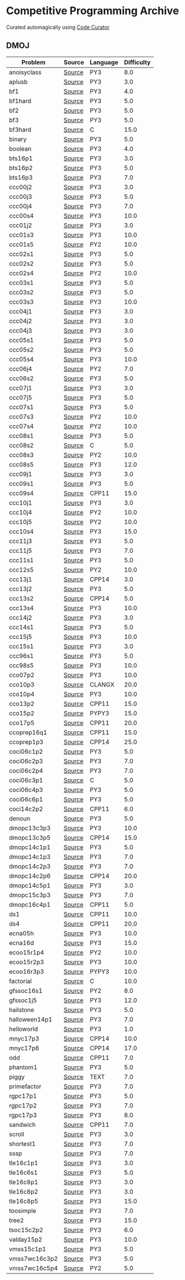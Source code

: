 # Competitive Programming Archive
Curated automagically using [Code Curator](https://github.com/shunr/code-curator)
## DMOJ
Problem|Source|Language|Difficulty|
---|---|---|---|
anoisyclass|[Source](DMOJ/anoisyclass.py)|PY3|8.0|
aplusb|[Source](DMOJ/aplusb.py)|PY3|3.0|
bf1|[Source](DMOJ/bf1.py)|PY3|4.0|
bf1hard|[Source](DMOJ/bf1hard.py)|PY3|5.0|
bf2|[Source](DMOJ/bf2.py)|PY3|5.0|
bf3|[Source](DMOJ/bf3.py)|PY3|5.0|
bf3hard|[Source](DMOJ/bf3hard.c)|C|15.0|
binary|[Source](DMOJ/binary.py)|PY3|5.0|
boolean|[Source](DMOJ/boolean.py)|PY3|4.0|
bts16p1|[Source](DMOJ/bts16p1.py)|PY3|3.0|
bts16p2|[Source](DMOJ/bts16p2.py)|PY3|5.0|
bts16p3|[Source](DMOJ/bts16p3.py)|PY3|7.0|
ccc00j2|[Source](DMOJ/ccc00j2.py)|PY3|3.0|
ccc00j3|[Source](DMOJ/ccc00j3.py)|PY3|5.0|
ccc00j4|[Source](DMOJ/ccc00j4.py)|PY3|7.0|
ccc00s4|[Source](DMOJ/ccc00s4.py)|PY3|10.0|
ccc01j2|[Source](DMOJ/ccc01j2.py)|PY3|3.0|
ccc01s3|[Source](DMOJ/ccc01s3.py)|PY3|10.0|
ccc01s5|[Source](DMOJ/ccc01s5.py)|PY2|10.0|
ccc02s1|[Source](DMOJ/ccc02s1.py)|PY3|5.0|
ccc02s2|[Source](DMOJ/ccc02s2.py)|PY3|5.0|
ccc02s4|[Source](DMOJ/ccc02s4.py)|PY2|10.0|
ccc03s1|[Source](DMOJ/ccc03s1.py)|PY3|5.0|
ccc03s2|[Source](DMOJ/ccc03s2.py)|PY3|5.0|
ccc03s3|[Source](DMOJ/ccc03s3.py)|PY3|10.0|
ccc04j1|[Source](DMOJ/ccc04j1.py)|PY3|3.0|
ccc04j2|[Source](DMOJ/ccc04j2.py)|PY3|3.0|
ccc04j3|[Source](DMOJ/ccc04j3.py)|PY3|3.0|
ccc05s1|[Source](DMOJ/ccc05s1.py)|PY3|5.0|
ccc05s2|[Source](DMOJ/ccc05s2.py)|PY3|5.0|
ccc05s4|[Source](DMOJ/ccc05s4.py)|PY3|10.0|
ccc06j4|[Source](DMOJ/ccc06j4.py)|PY2|7.0|
ccc06s2|[Source](DMOJ/ccc06s2.py)|PY3|5.0|
ccc07j1|[Source](DMOJ/ccc07j1.py)|PY3|3.0|
ccc07j5|[Source](DMOJ/ccc07j5.py)|PY3|5.0|
ccc07s1|[Source](DMOJ/ccc07s1.py)|PY3|5.0|
ccc07s3|[Source](DMOJ/ccc07s3.py)|PY2|10.0|
ccc07s4|[Source](DMOJ/ccc07s4.py)|PY2|10.0|
ccc08s1|[Source](DMOJ/ccc08s1.py)|PY3|5.0|
ccc08s2|[Source](DMOJ/ccc08s2.c)|C|5.0|
ccc08s3|[Source](DMOJ/ccc08s3.py)|PY2|10.0|
ccc08s5|[Source](DMOJ/ccc08s5.py)|PY3|12.0|
ccc09j1|[Source](DMOJ/ccc09j1.py)|PY3|3.0|
ccc09s1|[Source](DMOJ/ccc09s1.py)|PY3|5.0|
ccc09s4|[Source](DMOJ/ccc09s4.cpp)|CPP11|15.0|
ccc10j1|[Source](DMOJ/ccc10j1.py)|PY3|3.0|
ccc10j4|[Source](DMOJ/ccc10j4.py)|PY2|10.0|
ccc10j5|[Source](DMOJ/ccc10j5.py)|PY2|10.0|
ccc10s4|[Source](DMOJ/ccc10s4.py)|PY3|15.0|
ccc11j3|[Source](DMOJ/ccc11j3.py)|PY3|5.0|
ccc11j5|[Source](DMOJ/ccc11j5.py)|PY3|7.0|
ccc11s1|[Source](DMOJ/ccc11s1.py)|PY3|5.0|
ccc12s5|[Source](DMOJ/ccc12s5.py)|PY2|10.0|
ccc13j1|[Source](DMOJ/ccc13j1.cpp)|CPP14|3.0|
ccc13j2|[Source](DMOJ/ccc13j2.py)|PY3|5.0|
ccc13s2|[Source](DMOJ/ccc13s2.cpp)|CPP14|5.0|
ccc13s4|[Source](DMOJ/ccc13s4.py)|PY3|10.0|
ccc14j2|[Source](DMOJ/ccc14j2.py)|PY3|3.0|
ccc14s1|[Source](DMOJ/ccc14s1.py)|PY3|5.0|
ccc15j5|[Source](DMOJ/ccc15j5.py)|PY3|10.0|
ccc15s1|[Source](DMOJ/ccc15s1.py)|PY3|3.0|
ccc96s1|[Source](DMOJ/ccc96s1.py)|PY3|5.0|
ccc98s5|[Source](DMOJ/ccc98s5.py)|PY3|10.0|
cco07p2|[Source](DMOJ/cco07p2.py)|PY3|10.0|
cco10p3|[Source](DMOJ/cco10p3.cpp)|CLANGX|20.0|
cco10p4|[Source](DMOJ/cco10p4.py)|PY3|10.0|
cco13p2|[Source](DMOJ/cco13p2.cpp)|CPP11|15.0|
cco15p2|[Source](DMOJ/cco15p2.py)|PYPY3|15.0|
cco17p5|[Source](DMOJ/cco17p5.cpp)|CPP11|20.0|
ccoprep16q1|[Source](DMOJ/ccoprep16q1.cpp)|CPP11|15.0|
ccoprep1p3|[Source](DMOJ/ccoprep1p3.cpp)|CPP14|25.0|
coci06c1p2|[Source](DMOJ/coci06c1p2.py)|PY3|5.0|
coci06c2p3|[Source](DMOJ/coci06c2p3.py)|PY3|7.0|
coci06c2p4|[Source](DMOJ/coci06c2p4.py)|PY3|7.0|
coci06c3p1|[Source](DMOJ/coci06c3p1.c)|C|5.0|
coci06c4p3|[Source](DMOJ/coci06c4p3.py)|PY3|5.0|
coci06c6p1|[Source](DMOJ/coci06c6p1.py)|PY3|5.0|
coci14c2p2|[Source](DMOJ/coci14c2p2.cpp)|CPP11|6.0|
denoun|[Source](DMOJ/denoun.py)|PY3|5.0|
dmopc13c3p3|[Source](DMOJ/dmopc13c3p3.py)|PY3|10.0|
dmopc13c3p5|[Source](DMOJ/dmopc13c3p5.cpp)|CPP14|15.0|
dmopc14c1p1|[Source](DMOJ/dmopc14c1p1.py)|PY3|5.0|
dmopc14c1p3|[Source](DMOJ/dmopc14c1p3.py)|PY3|7.0|
dmopc14c2p3|[Source](DMOJ/dmopc14c2p3.py)|PY3|7.0|
dmopc14c2p6|[Source](DMOJ/dmopc14c2p6.cpp)|CPP14|20.0|
dmopc14c5p1|[Source](DMOJ/dmopc14c5p1.py)|PY3|3.0|
dmopc15c3p3|[Source](DMOJ/dmopc15c3p3.py)|PY3|7.0|
dmopc16c4p1|[Source](DMOJ/dmopc16c4p1.cpp)|CPP11|5.0|
ds1|[Source](DMOJ/ds1.cpp)|CPP11|10.0|
ds4|[Source](DMOJ/ds4.cpp)|CPP11|20.0|
ecna05h|[Source](DMOJ/ecna05h.py)|PY3|10.0|
ecna16d|[Source](DMOJ/ecna16d.py)|PY3|15.0|
ecoo15r1p4|[Source](DMOJ/ecoo15r1p4.py)|PY2|10.0|
ecoo15r2p3|[Source](DMOJ/ecoo15r2p3.py)|PY3|10.0|
ecoo16r3p3|[Source](DMOJ/ecoo16r3p3.py)|PYPY3|10.0|
factorial|[Source](DMOJ/factorial.c)|C|10.0|
gfssoc16s1|[Source](DMOJ/gfssoc16s1.py)|PY2|8.0|
gfssoc1j5|[Source](DMOJ/gfssoc1j5.py)|PY3|12.0|
hailstone|[Source](DMOJ/hailstone.py)|PY3|5.0|
halloween14p1|[Source](DMOJ/halloween14p1.py)|PY3|7.0|
helloworld|[Source](DMOJ/helloworld.py)|PY3|1.0|
mnyc17p3|[Source](DMOJ/mnyc17p3.cpp)|CPP14|10.0|
mnyc17p6|[Source](DMOJ/mnyc17p6.cpp)|CPP14|17.0|
odd|[Source](DMOJ/odd.cpp)|CPP11|7.0|
phantom1|[Source](DMOJ/phantom1.py)|PY3|5.0|
piggy|[Source](DMOJ/piggy.txt)|TEXT|7.0|
primefactor|[Source](DMOJ/primefactor.py)|PY3|7.0|
rgpc17p1|[Source](DMOJ/rgpc17p1.py)|PY3|5.0|
rgpc17p2|[Source](DMOJ/rgpc17p2.py)|PY3|7.0|
rgpc17p3|[Source](DMOJ/rgpc17p3.py)|PY3|8.0|
sandwich|[Source](DMOJ/sandwich.cpp)|CPP11|7.0|
scroll|[Source](DMOJ/scroll.py)|PY3|3.0|
shortest1|[Source](DMOJ/shortest1.py)|PY3|7.0|
sssp|[Source](DMOJ/sssp.py)|PY3|7.0|
tle16c1p1|[Source](DMOJ/tle16c1p1.py)|PY3|3.0|
tle16c6s1|[Source](DMOJ/tle16c6s1.py)|PY3|5.0|
tle16c8p1|[Source](DMOJ/tle16c8p1.py)|PY3|3.0|
tle16c8p2|[Source](DMOJ/tle16c8p2.py)|PY3|3.0|
tle16c8p5|[Source](DMOJ/tle16c8p5.py)|PY3|15.0|
toosimple|[Source](DMOJ/toosimple.py)|PY3|7.0|
tree2|[Source](DMOJ/tree2.py)|PY3|15.0|
tsoc15c2p2|[Source](DMOJ/tsoc15c2p2.py)|PY3|6.0|
valday15p2|[Source](DMOJ/valday15p2.py)|PY3|10.0|
vmss15c1p1|[Source](DMOJ/vmss15c1p1.py)|PY3|5.0|
vmss7wc16c3p2|[Source](DMOJ/vmss7wc16c3p2.py)|PY3|5.0|
vmss7wc16c5p4|[Source](DMOJ/vmss7wc16c5p4.py)|PY2|5.0|
